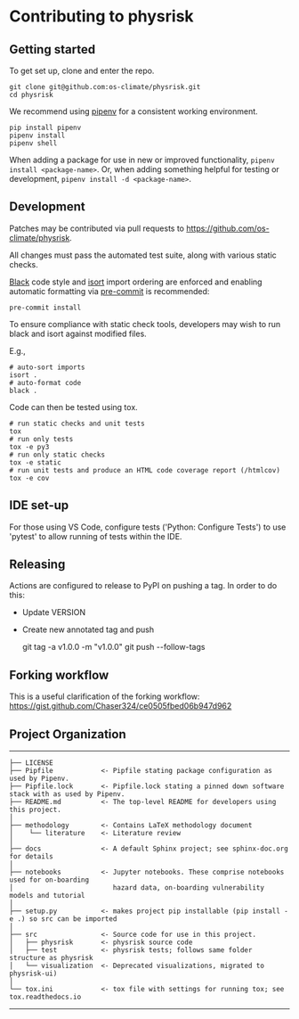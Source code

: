 # Contributing to physrisk

## Getting started

To get set up, clone and enter the repo.

    git clone git@github.com:os-climate/physrisk.git
    cd physrisk

We recommend using [pipenv](https://pipenv.pypa.io/en/latest/) for a
consistent working environment.

    pip install pipenv
    pipenv install
    pipenv shell

When adding a package for use in new or improved functionality,
`pipenv install <package-name>`. Or, when adding something helpful for
testing or development, `pipenv install -d <package-name>`.

## Development

Patches may be contributed via pull requests to
<https://github.com/os-climate/physrisk>.

All changes must pass the automated test suite, along with various static
checks.

[Black](https://black.readthedocs.io/) code style and
[isort](https://pycqa.github.io/isort/) import ordering are enforced
and enabling automatic formatting via [pre-commit](https://pre-commit.com/)
is recommended:

    pre-commit install

To ensure compliance with static check tools, developers may wish to run black and isort against modified files.

E.g.,

    # auto-sort imports
    isort .
    # auto-format code
    black .

Code can then be tested using tox.

    # run static checks and unit tests
    tox
    # run only tests
    tox -e py3
    # run only static checks
    tox -e static
    # run unit tests and produce an HTML code coverage report (/htmlcov)
    tox -e cov

## IDE set-up

For those using VS Code, configure tests ('Python: Configure Tests') to use 'pytest'
to allow running of tests within the IDE.

## Releasing

Actions are configured to release to PyPI on pushing a tag. In order to do this:

- Update VERSION
- Create new annotated tag and push

    git tag -a v1.0.0 -m "v1.0.0"
    git push --follow-tags

## Forking workflow

This is a useful clarification of the forking workflow:
<https://gist.github.com/Chaser324/ce0505fbed06b947d962>

## Project Organization

---

    ├── LICENSE
    ├── Pipfile            <- Pipfile stating package configuration as used by Pipenv.
    ├── Pipfile.lock       <- Pipfile.lock stating a pinned down software stack with as used by Pipenv.
    ├── README.md          <- The top-level README for developers using this project.
    │
    ├── methodology        <- Contains LaTeX methodology document
    │    └── literature    <- Literature review
    │
    ├── docs               <- A default Sphinx project; see sphinx-doc.org for details
    │
    ├── notebooks          <- Jupyter notebooks. These comprise notebooks used for on-boarding
    │                         hazard data, on-boarding vulnerability models and tutorial
    │
    ├── setup.py           <- makes project pip installable (pip install -e .) so src can be imported
    │
    ├── src                <- Source code for use in this project.
    │   ├── physrisk       <- physrisk source code
    │   ├── test           <- physrisk tests; follows same folder structure as physrisk
    │   └── visualization  <- Deprecated visualizations, migrated to physrisk-ui)
    │
    └── tox.ini            <- tox file with settings for running tox; see tox.readthedocs.io

---
